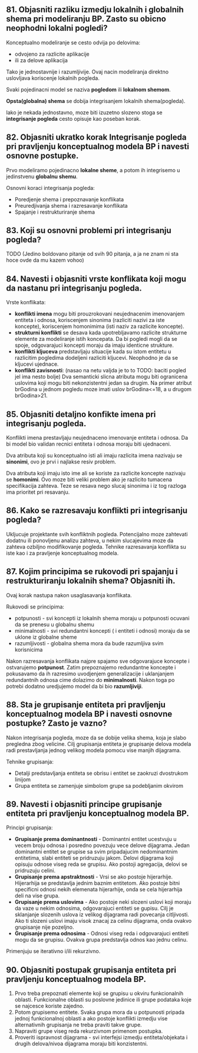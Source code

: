## 81. Objasniti razliku izmedju lokalnih i globalnih shema pri modeliranju BP. Zasto su obicno neophodni lokalni pogledi?

Konceptualno modeliranje se cesto odvija po delovima:
- odvojeno za razlicite aplikacije
- ili za delove aplikacija

Tako je jednostavnije i razumljivije. Ovaj nacin modeliranja direktno uslovljava koriscenje lokalnih pogleda.

Svaki pojedinacni model se naziva **pogledom** ili **lokalnom shemom**.

**Opsta(globalna) shema** se dobija integrisanjem lokalnih shema(pogleda).

Iako je nekada jednostavno, moze biti izuzetno slozeno stoga se **integrisanje pogleda** cesto opisuje kao poseban korak.

## 82. Objasniti ukratko korak Integrisanje pogleda pri pravljenju konceptualnog modela BP i navesti osnovne postupke.

Prvo modeliramo pojedinacno **lokalne sheme**, a potom ih integrisemo u jedinstvenu **globalnu shemu**.

Osnovni koraci integrisanja pogleda:
- Poredjenje shema i prepoznavanje konflikata
- Preuredjivanja shema i razresavanje konflikata
- Spajanje i restrukturiranje shema

## 83. Koji su osnovni problemi pri integrisanju pogleda?
TODO (Jedino boldovano pitanje od svih 90 pitanja, a ja ne znam ni sta hoce ovde da mu kazem vohoo)

## 84. Navesti i objasniti vrste konflikata koji mogu da nastanu pri integrisanju pogleda.
Vrste konflikata:
- **konflikti imena** mogu biti prouzrokovani neujednacenim imenovanjem entiteta i odnosa, koriscenjem sinonima (razliciti nazivi za iste koncepte), koriscenjem homonimima (isti naziv za razlicite koncepte).
- **strukturni konflikti** se desava kada upotrebljavamo razlicite strukturne elemente za modeliranje istih koncepata. Da bi pogledi mogli da se spoje, odgovarajuci koncepti moraju da imaju identicne strukture.
- **konflikti kljuceva** predstavljaju situacije kada su istom entitetu u razlicitim pogledima dodeljeni razliciti kljucevi. Neophodno je da se kljucevi ujednace.
- **konflikti zavisnosti**:
    (nasao na netu valjda je to to TODO: baciti pogled jel ima nesto bolje)
    Dva semanticki slicna atributa mogu biti ogranicena uslovima koji mogu biti nekonzistentni jedan sa drugim. Na primer atribut brGodina u jednom pogledu moze imati uslov brGodina<=18, a u drugom brGodina>21.

## 85. Objasniti detaljno konfikte imena pri integrisanju pogleda.
Konflikti imena prestavljaju neujednaceno imenovanje entiteta i odnosa. Da bi model bio validan recnici entiteta i odnosa moraju biti ujednaceni.

Dva atributa koji su konceptualno isti ali imaju razlicita imena nazivaju se **sinonimi**, ovo je prvi i najlakse resiv problem.

Dva atributa koji imaju isto ime ali se koriste za razlicite koncepte nazivaju se **homonimi**. Ovo moze biti veliki problem ako je razlicito tumacena specifikacija zahteva. Teze se resava nego slucaj sinonima i iz tog razloga ima prioritet pri resavanju.

## 86. Kako se razresavaju konflikti pri integrisanju pogleda?

Ukljucuje projektante svih konfliktnih pogleda. Potencijalno moze zahtevati dodatnu ili ponovljenu analizu zahteva, u nekim slucajevima moze da zahteva ozbiljno modifikovanje pogleda. Tehnike razresavanja konflikta su iste kao i za pravljenje konceptualnog modela.

## 87. Kojim principima se rukovodi pri spajanju i restrukturiranju lokalnih shema? Objasniti ih.
Ovaj korak nastupa nakon usaglasavanja konflikata.

Rukovodi se principima:
- potpunosti - svi koncepti iz lokalnih shema moraju u potpunosti ocuvani da se prenesu u globalnu shemu
- minimalnosti - svi redundantni koncepti ( i entiteti i odnosi) moraju da se uklone iz globalne sheme
- razumljivosti - globalna shema mora da bude razumljiva svim korisnicima

Nakon razresavanja konflikata najpre spajamo sve odgovarajuce koncepte i ostvarujemo **potpunost**. Zatim prepoznajemo redundantne koncepte i pokusavamo da ih razresimo uvodjenjem generalizacije i uklanjanjem redundantnih odnosa cime dolazimo do **minimalnosti**. Nakon toga po potrebi dodatno uredjujemo model da bi bio **razumljiviji**.

## 88. Sta je grupisanje entiteta pri pravljenju konceptualnog modela BP i navesti osnovne postupke? Zasto je vazno?

Nakon integrisanja pogleda, moze da se dobije velika shema, koja je slabo pregledna zbog velicine. Cilj grupisanja entiteta je grupisanje delova modela radi prestavljanja jednog velikog modela pomocu vise manjih dijagrama.

Tehnike grupisanja:
- Detalji predstavljanja entiteta se obrisu i entitet se zaokruzi dvostrukom linijom
- Grupa entiteta se zamenjuje simbolom grupe sa podebljanim okvirom

## 89. Navesti i objasniti principe grupisanje entiteta pri pravljenju konceptualnog modela BP.

Principi grupisanja:
- **Grupisanje prema dominantnosti** - Dominantni entitet ucestvuju u vecem broju odnosa i posredno povezuju vece delove dijagrama. Jedan dominantni entitet se grupise sa svim pripadajucim nedominantnim entitetima, slabi entiteti se pridruzuju jakom. Delovi dijagrama koji opisuju odnose viseg reda se grupisu. Ako postoji agregacija, delovi se pridruzuju celini.
- **Grupisanje prema apstraktnosti** - Vrsi se ako postoje hijerarhije. Hijerarhija se predstavlja jednim baznim entitetom. Ako postoje bitni specificni odnosi nekih elemenata hijerarhije, onda se cela hijerarhija deli na vise grupa.
- **Grupisanje prema uslovima** - Ako postoje neki slozeni uslovi koji moraju da vaze u nekim odnosima, odgovarajuci entiteti se gupisu. Cilj je sklanjanje slozenih uslova iz velikog dijagrama radi povecanja citljivosti. Ako ti slozeni uslovi imaju visok znacaj za celinu dijagrama, onda ovakvo grupisanje nije pozeljno.
- **Grupisanje prema odnosima** - Odnosi viseg reda i odgovarajuci entiteti mogu da se grupisu. Ovakva grupa predstavlja odnos kao jednu celinu.

Primenjuju se iterativno i/ili rekurzivno.

## 90. Objasniti postupak grupisanja entiteta pri pravljenju konceptualnog modela BP.

1. Prvo treba prepoznati elemente koji se grupisu u okviru funkcionalnih oblasti. Funkcionalne oblasti su poslovne jedinice ili grupe podataka koje se najcesce koriste zajedno.
2. Potom grupisemo entitete. Svaka grupa mora da u potpunosti pripada jednoj funkcionalnoj oblasti a ako postoje konflikti izmedju vise alternativnih grupisanja ne treba praviti takve grupe.
3. Napraviti grupe viseg reda rekurzivnom primenom postupka.
4. Proveriti ispravnost dijagrama - svi interfejsi izmedju entiteta/objekata i drugih delova/nivoa dijagrama moraju biti konzistentni.
